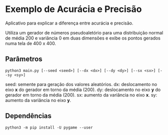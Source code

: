 # Exemplo de Acurácia e Precisão

Aplicativo para explicar a diferença entre acurácia e precisão.

Utiliza um gerador de números pseudoaletório para uma distribuição normal de média 200 e variância 0 em duas dimensões e exibe os pontos gerados numa tela de 400 x 400.

## Parâmetros

```
python3 main.py [--seed <seed>] [--dx <dx>] [--dy <dy>] [--sx <sx>] [--sy <sy>]
```

seed: semente para geração dos valores aleatórios.
dx: deslocamento no eixo **x** do gerador em torno da média (200).
dy: deslocamento no eixo **y** do gerador em torno da média (200).
sx: aumento da variância no eixo **x**.
sy: aumento da variância no eixo **y**.

## Dependências

```
python3 -m pip install -U pygame --user
```